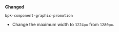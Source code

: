 **Changed**

`bpk-component-graphic-promotion`

- Change the maximum width to `1224px` from `1280px`.
